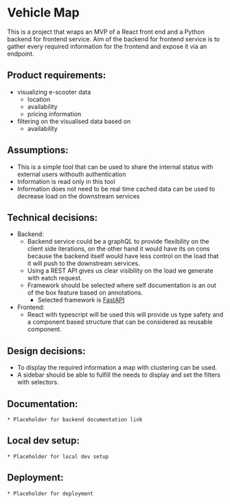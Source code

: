 # Vehicle Map
This is a project that wraps an MVP of a React front end and a Python backend for frontend service.
Aim of the backend for frontend service is to gather every required information for the frontend and expose it via an endpoint.

## Product requirements:
* visualizing e-scooter data
  * location
  * availability
  * pricing information
* filtering on the visualised data based on
  * availability

## Assumptions:
* This is a simple tool that can be used to share the internal status with external users withouth authentication
* Information is read only in this tool
* Information does not need to be real time cached data can be used to decrease load on the downstream services

## Technical decisions:
* Backend:
  * Backend service could be a graphQL to provide flexibility on the client side iterations, on the other hand it would have its on cons because the backend itself would have less control on the load that it will push to the downstream services.
  * Using a REST API gives us clear visibility on the load we generate with eatch request.
  * Framework should be selected where self documentation is an out of the box feature based on annotations.
    * Selected framework is [FastAPI](https://fastapi.tiangolo.com)
* Frontend:
  * React with typescript will be used this will provide us type safety and a component based structure that can be considered as reusable component.

## Design decisions:
* To display the required information a map with clustering can be used.
* A sidebar should be able to fulfill the needs to display and set the filters with selectors.

## Documentation:
```
* Placeholder for backend documentation link
```

## Local dev setup:
```
* Placeholder for local dev setup
```

## Deployment:
```
* Placeholder for deployment
```